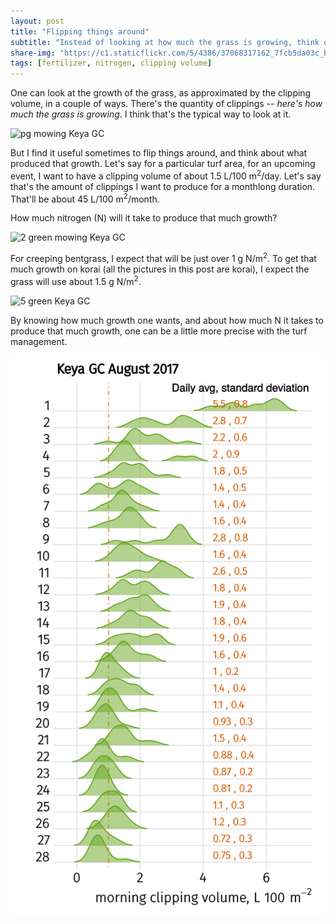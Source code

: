 ```yaml
---
layout: post
title: "Flipping things around"
subtitle: "Instead of looking at how much the grass is growing, think of how much N it takes to produce that amount of growth"
share-img: "https://c1.staticflickr.com/5/4386/37068317162_7fcb5da03c_b_d.jpg"
tags: [fertilizer, nitrogen, clipping volume]
---
```


One can look at the growth of the grass, as approximated by the clipping volume, in a couple of ways. There's the quantity of clippings -- *here's how much the grass is growing*. I think that's the typical way to look at it.

![pg mowing Keya GC](https://c1.staticflickr.com/5/4386/37068317162_7fcb5da03c_b_d.jpg)

But I find it useful sometimes to flip things around, and think about what produced that growth. Let's say for a particular turf area, for an upcoming event, I want to have a clipping volume of about 1.5 L/100 m<sup>2</sup>/day. Let's say that's the amount of clippings I want to produce for a monthlong duration. That'll be about 45 L/100 m<sup>2</sup>/month. 

How much nitrogen (N) will it take to produce that much growth?

![2 green mowing Keya GC](https://c1.staticflickr.com/5/4353/37097385541_289007f05e_b_d.jpg)

For creeping bentgrass, I expect that will be just over 1 g N/m<sup>2</sup>. To get that much growth on korai (all the pictures in this post are korai), I expect the grass will use about 1.5 g N/m<sup>2</sup>.

![5 green Keya GC](https://c1.staticflickr.com/5/4400/37068316392_4f15b8fac6_b_d.jpg)

By knowing how much growth one wants, and about how much N it takes to produce that much growth, one can be a little more precise with the turf management.

![clip vol joyplot Keya Aug 2017](/img/201708_amClip_Keya.svg)
